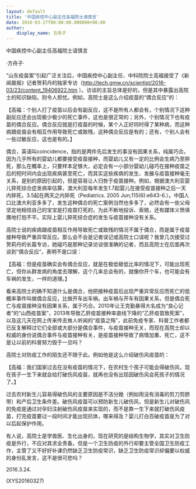 ```yaml
---
layout: default
title: '中国疾控中心副主任高福院士请慎言'
date: 2016-03-27T00:00:00.000000+08:00
author:
    display_name: 方舟子
---
```


中国疾控中心副主任高福院士请慎言

·方舟子·

“山东疫苗案”引起广泛关注后，中国疾控中心副主任、中科院院士高福接受了《新闻晨报》记者贺莉丹的独家专访（http://tech.gmw.cn/scientist/2016-03/23/content_19406922.htm ）。访谈的主旨总体是好的，但是其中暴露出高院士的知识缺陷，则令人担忧。例如，高院士是这么介绍疫苗的“偶合反应”的：

【高福：个别人打了疫苗以后会有副反应，这不是所有人都会有，个别情况下这种副反应还会出现极少极少的死亡事件，这也是很正常的；另外，个别情况下也有疫苗的偶合反应。偶合反应就是打疫苗的时候，某个人正好同时得了某种病，而这种病跟疫苗会有相互作用导致死亡或致残，这种偶合反应是有的；还有，个别人会有一些过敏反应，这也是有的。】

偶合，英语叫coincidence，指的是两件先后发生的事没有因果关系，纯属巧合。因为几乎所有的婴幼儿都要接受疫苗接种，而婴幼儿又有一定的比例会生病乃至猝死，那么在概率上，只要样本足够大，必定会有一小部分婴幼儿碰巧在接种疫苗之后的短时间内会出现疾病甚至死亡，而其实这些疾病的发生、发展与疫苗接种毫无关系，是别的原因引起的，但是容易让人归咎于疫苗接种。例如，根据澳大利亚婴儿猝死综合症发病率估算，澳大利亚每年发生1.7起婴儿在接受疫苗接种之后一天内猝死，3.5起在两天之内猝死（Pediatrics. 2005 Jun;115(6):e643-6.）。中国人口比澳大利亚多多了，发生这种偶合的死亡案例当然也多多了，必然会有一些父母坚定地相信自己的宝宝是打疫苗打死的，为此不断地投诉、索赔，还有媒体义愤填膺地打抱不平。实际上婴儿猝死综合症的发生与疫苗接种没有关系。

高院士说的疾病跟疫苗相互作用导致死亡或致残的情况不属于偶合，而是属于疫苗接种导致严重异常反应。那么会不会是记者误记或高院士口误呢？我曾几次接受过贺莉丹的长篇专访，她碰巧是那种记录访谈很准确的记者，而且高院士在后面再次谈到“偶合反应”，表明不是口误：

【高福：但是疫苗确实会有偶合反应，就是在极低极低比率的情况下，可能出现死亡，但你从群发病的角度去理解，这个几率总会有的，就像你开个车，也可能会有车祸的发生，一样的道理。】

看来高院士的确不知道什么是偶合，他把接种疫苗后出现严重异常反应而死亡的低概率事件叫做偶合反应，比做开车出车祸。出车祸与开车有因果关系，但是偶合死亡与疫苗接种没有因果关系，属于巧合。2010年让王克勤暴得大名成为“良心记者”的“山西疫苗案”，2013年导致乙肝疫苗接种率直线下降的“乙肝疫苗致死案”，以及这几天在网上传来传去耸人听闻的“疫苗之殇”，此前免疫专家、科普工作者都已反复解释过它们全部或大部分是偶合事件，与疫苗接种无关，而现在高院士却以权威的身份说偶合事件与疫苗接种有关，是疫苗接种导致了病情加重、死亡，这不是让以前的科普努力毁于一旦吗？

高院士对防疫工作的陌生还不限于此。例如他是这么介绍破伤风疫苗的：

【高福：我们国家过去在没有疫苗的情况下，在农村生个孩子可能会得破伤风，现在孩子一生下来就会给打破伤风疫苗，就再也没有出现因破伤风会死孩子的情况了。】

过去农村新生儿容易得破伤风的主要原因是不洁分娩（例如用没有消毒的剪刀剪脐带）和产后卫生条件差。破伤风疫苗可以预防新生儿破伤风，但是新生儿对破伤风的免疫是通过对孕妇注射破伤风疫苗来实现的，而不是靠一生下来就打破伤风疫苗，打完疫苗要过一段时间才能出现抗体，哪来得及？婴儿打白百破疫苗是为了对以后起保护作用。

有人说，高院士是学兽医、生化出身的，现在研究的是结构生物学，其实对卫生防疫是外行，不应对其求全责备。但是一个卫生防疫的外行却要主管全国卫生防疫工作，主管了又不好好补课仍然缺乏卫生防疫常识，缺乏卫生防疫常识却偏要以权威的身份乱发言，这不是很可悲吗？

2016.3.24.

(XYS20160327)

